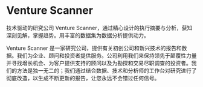 # 

# Venture Scanner

技术驱动的研究公司 Venture Scanner，通过精心设计的执行摘要与分析，获知深刻见解，掌握趋势。用丰富的数据集为数据分析提供动力。

Venture Scanner 是一家研究公司，提供有关初创公司和新兴技术的报告和数据。我们为企业、顾问和投资者提供服务。公司利用我们来保持领先于颠覆性力量并寻找增长机会、为客户提供支持的顾问以及为勘探和交易尽职调查的投资者。我们的方法是独一无二的；我们通过结合数据、技术和分析师的工作台对研究进行了彻底改造，以生成不断更新的报告，让您永远不会错过任何信号。

